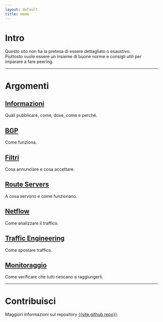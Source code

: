 ```yaml
---
layout: default
title: Home
---
```


# Intro
Questo sito non ha la pretesa di essere dettagliato o esaustivo.<br>
Piuttosto vuole essere un insieme di buone norme e consigli utili per imparare a fare peering.  

---

# Argomenti
## [Informazioni](#)
Quali pubblicare, come, dove, come e perché.

## [BGP](#)
Come funziona.

## [Filtri](#)
Cosa annunciare e cosa accettare.

## [Route Servers](#)
A cosa servono e come funzionano.

## [Netflow](#)
Come analizzare il traffico.

## [Traffic Engineering](#)
Come spostare traffico.

## [Monitoraggio](#)
Come verificare che tutti riescano a raggiungerli.

---

# Contribuisci
Maggiori informazioni sul repository [{{site.github.repo}}]({{site.github.repo}}).
